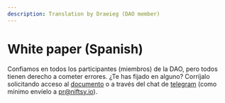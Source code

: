 ```yaml
---
description: Translation by Draeieg (DAO member)
---
```


# White paper (Spanish)

Confiamos en todos los participantes (miembros) de la DAO, pero todos tienen derecho a cometer errores. ¿Te has fijado en alguno? Corríjalo solicitando acceso al [documento](https://docs.google.com/document/d/1ALlK-3jfFc6KQ7CixNPmGQJDpu3rGLsJ/edit) o a través del chat de [telegram](https://t.me/niftsy_en) (como mínimo envíelo a [pr@niftsy.io](mailto:pr@niftsy.io)).&#x20;
